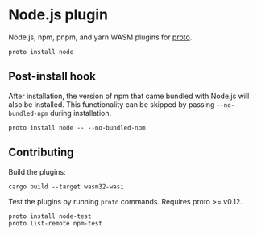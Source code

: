 # Node.js plugin

Node.js, npm, pnpm, and yarn WASM plugins for [proto](https://github.com/moonrepo/proto).

```shell
proto install node
```

## Post-install hook

After installation, the version of npm that came bundled with Node.js will also be installed. This
functionality can be skipped by passing `--no-bundled-npm` during installation.

```shell
proto install node -- --no-bundled-npm
```

## Contributing

Build the plugins:

```shell
cargo build --target wasm32-wasi
```

Test the plugins by running `proto` commands. Requires proto >= v0.12.

```shell
proto install node-test
proto list-remote npm-test
```
